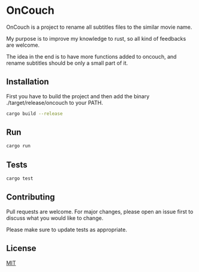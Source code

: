 # OnCouch

OnCouch is a project to rename all subtitles files to the similar movie name.

My purpose is to improve my knowledge to rust, so all kind of feedbacks are welcome.

The idea in the end is to have more functions added to oncouch, and rename subtitles should be only a small part of it.


## Installation

First you have to build the project and then add the binary ./target/release/oncouch to your PATH.

```bash
cargo build --release
```

## Run

```bash
cargo run
```

## Tests

```bash
cargo test
```

## Contributing
Pull requests are welcome. For major changes, please open an issue first to discuss what you would like to change.

Please make sure to update tests as appropriate.

## License
[MIT](https://choosealicense.com/licenses/mit/)